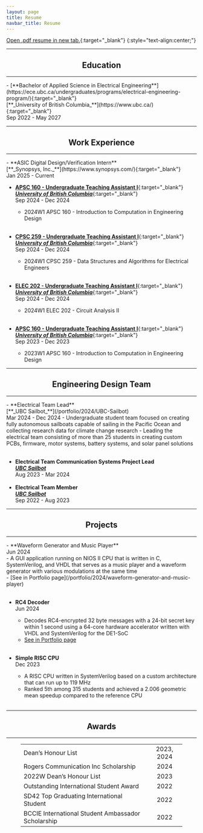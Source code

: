 ```yaml
---
layout: page
title: Resume
navbar_title: Resume
---
```

[Open .pdf resume in new tab.](assets/resume.pdf){:target="_blank"}
{:style="text-align:center;"}

<hr><center><h2>Education</h2></center><hr>
- [**Bachelor of Applied Science in Electrical Engineering**](https://ece.ubc.ca/undergraduates/programs/electrical-engineering-program/){:target="_blank"} <br>
  [**_University of British Columbia_**](https://www.ubc.ca/){:target="_blank"} <br>
  Sep 2022 - May 2027

<hr><center><h2>Work Experience</h2></center><hr>
- **ASIC Digital Design/Verification Intern** <br>
  [**_Synopsys, Inc._**](https://www.synopsys.com/){:target="_blank"} <br>
  Jan 2025 - Current <br>
  
- [**APSC 160 - Undergraduate Teaching Assistant I**](https://vancouver.calendar.ubc.ca/course-descriptions/courses/apscv-160){:target="_blank"} <br>
  [**_University of British Columbia_**](https://www.ubc.ca/){:target="_blank"} <br>
  Sep 2024 - Dec 2024 <br>
  - 2024W1 APSC 160 - Introduction to Computation in Engineering Design<br><br>
  
- [**CPSC 259 - Undergraduate Teaching Assistant I**](https://vancouver.calendar.ubc.ca/course-descriptions/courses/cpscv-259){:target="_blank"} <br>
  [**_University of British Columbia_**](https://www.ubc.ca/){:target="_blank"} <br>
  Sep 2024 - Dec 2024 <br>
  - 2024W1 CPSC 259 - Data Structures and Algorithms for Electrical Engineers<br><br>

- [**ELEC 202 - Undergraduate Teaching Assistant I**](https://vancouver.calendar.ubc.ca/course-descriptions/courses/elecv-202){:target="_blank"} <br>
  [**_University of British Columbia_**](https://www.ubc.ca/){:target="_blank"} <br>
  Sep 2024 - Dec 2024 <br>
  - 2024W1 ELEC 202 - Circuit Analysis II<br><br>

- [**APSC 160 - Undergraduate Teaching Assistant I**](https://vancouver.calendar.ubc.ca/course-descriptions/courses/apscv-160){:target="_blank"} <br>
  [**_University of British Columbia_**](https://www.ubc.ca/){:target="_blank"} <br>
  Sep 2023 - Dec 2023 <br>
  - 2023W1 APSC 160 - Introduction to Computation in Engineering Design

<hr><center><h2>Engineering Design Team</h2></center><hr>
- **Electrical Team Lead** <br>
  [**_UBC Sailbot_**](/portfolio/2024/UBC-Sailbot) <br>
  Mar 2024 - Dec 2024
  - Undergraduate student team focused on creating fully autonomous sailboats capable of sailing in the Pacific Ocean and collecting research data for climate change research
  - Leading the electrical team consisting of more than 25 students in creating custom PCBs, firmware, motor systems, battery systems, and solar panel solutions<br><br>
  
- **Electrical Team Communication Systems Project Lead** <br>
  [**_UBC Sailbot_**](/portfolio/2024/UBC-Sailbot) <br>
  Aug 2023 - Mar 2024
  <br><br>
- **Electrical Team Member** <br>
  [**_UBC Sailbot_**](/portfolio/2024/UBC-Sailbot) <br>
  Sep 2022 - Aug 2023
  
<hr><center><h2>Projects</h2></center><hr>
- **Waveform Generator and Music Player**<br>
  Jun 2024 <br>
  - A GUI application running on NIOS II CPU that is written in C, SystemVerilog, and VHDL that serves as a music player and a waveform generator with various modulations at the same time<br>
  - [See in Portfolio page](/portfolio/2024/waveform-generator-and-music-player) <br><br>

- **RC4 Decoder**<br>
  Jun 2024 <br>
  - Decodes RC4-encrypted 32 byte messages with a 24-bit secret key within 1 second using a 64-core
hardware accelerator written with VHDL and SystemVerilog for the DE1-SoC<br>
  - [See in Portfolio page](/portfolio/2024/rc4-decoder) <br><br>

- **Simple RISC CPU**<br>
  Dec 2023 <br>
  - A RISC CPU written in SystemVerilog based on a custom architecture that can run up to 119 MHz <br>
  - Ranked 5th among 315 students and achieved a 2.006 geometric mean speedup compared to the reference CPU <br><br>
  
<hr><center><h2>Awards</h2></center><hr>
<table style="margin-left: auto; margin-right: auto;width: 85%">
    <tr>
        <td>Dean’s Honour List</td>
        <td><center>2023, 2024</center></td>
    </tr>
    <tr>
        <td>Rogers Communication Inc Scholarship</td>
        <td><center>2024</center></td>
    </tr>
    <tr>
        <td>2022W Dean’s Honour List</td>
        <td><center>2023</center></td>
    </tr>
    <tr>
        <td>Outstanding International Student Award</td>
        <td><center>2022</center></td>
    </tr>
    <tr>
        <td>SD42 Top Graduating International Student</td>
        <td><center>2022</center></td>
    </tr>
        <tr>
        <td>BCCIE International Student Ambassador Scholarship</td>
        <td><center>2022</center></td>
    </tr>
</table>
